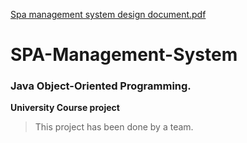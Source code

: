 [Spa management system design document.pdf](https://github.com/Jenan-Ibrahim/SPA-Management-System/files/11062450/Spa.management.system.design.document.pdf)
# SPA-Management-System
### Java Object-Oriented Programming.
**University Course project**
>This project has been done by a team.

